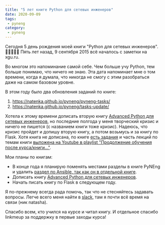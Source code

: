 ```yaml
---
title: "5 лет книге Python для сетевых инженеров"
date: 2020-09-09
tags:
 - pyneng
category:
 - pyneng
---
```


Сегодня 5 день рождения моей книги "Python для сетевых инженеров". 🐍🐍🐍🐍🐍 Пять лет назад, 9 сентября 2015 всё началось с заметки на xgu.ru.

Во многом это напоминание самой себе. Чем больше учу Python, тем больше понимаю, что ничего не знаю. Эта дата напоминает мне о том времени, когда я думала, что никогда не смогу с этим разобраться даже на самом базовом уровне.

В этом году было два обновления заданий по книге:

1. https://natenka.github.io/pyneng/pyneng-tasks/
2. https://natenka.github.io/pyneng/tasks-update/

Хотела к этому времени дописать вторую книгу [Advanced Python для сетевых инженеров](https://advpyneng.readthedocs.io/), 
но последние полгода у меня творческий кризис и ничего не пишется (с названием книги тоже кризис).
Надеюсь, что кризис пройдет и допишу вторую книгу, а потом возьмусь и за книгу по Flask.
Хотя книга не дописана, по книге [есть задания](https://github.com/natenka/advpyneng-examples-exercises) и часть лекций по темам книги [выложена на Youtube в playlist "Продолжение обучения после курса/книги..."](https://www.youtube.com/playlist?list=PLah0HUih_ZRmiZjBaTcECszqlRM8LlahR).

Мои планы по книгам:

* В конце года я планирую поменять местами разделы в книге PyNEng и удалить [раздел по Ansible, так как он в отдельной книге](https://ansible-for-network-engineers.readthedocs.io/).
* Дописать книгу [Advanced Python для сетевых инженеров](https://advpyneng.readthedocs.io/).
* Начать писать книгу по Flask в следующем году.

Я по-прежнему всегда рада помочь, так что не стесняйтесь задавать вопросы. Легче всего меня найти в [slack](https://join.slack.com/t/pyneng/shared_invite/zt-a43ibydv-qIzCxenV1H2oEdBJOkLNbg),
там я почти всё время на связи (ник natasha).

Спасибо всем, кто учился на курсе и читал книгу. И отдельное спасибо linkmeup за поддержку в первые заходы курса!
